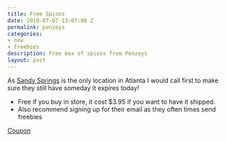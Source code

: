 ```yaml
---
title: Free Spices
date: 2019-07-07 13:07:00 Z
permalink: penzeys
categories:
- new
- freebies
description: Free box of spices from Penzeys
layout: post
---
```


As [Sandy Springs](https://www.penzeys.com/locations/) is the only location in Atlanta I would call first to make sure they still have someday it expires today!

* Free if you buy in store, it cost $3.95 if you want to have it shipped. 
* Also recommend signing up for their email as they often times send freebies

[Coupon](http://spices.penzeys.com/07_07_19_new_hope_box.html)